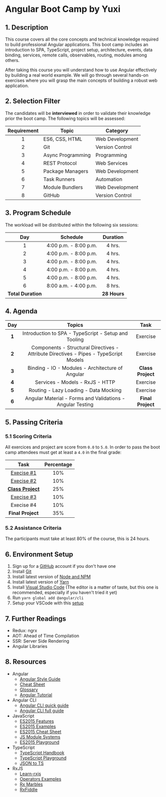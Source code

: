 # Angular Boot Camp by Yuxi

## 1. Description

This course covers all the core concepts and technical knowledge required to build professional Angular applications. This boot camp includes an introduction to SPA, TypeScript, project setup, architecture, events, data binding, services, remote calls, observables, routing, modules among others.

After taking this course you will understand how to use Angular effectively by building a real world example. We will go through several hands-on exercises where you will grasp the main concepts of building a robust web application.

## 2. Selection Filter

The candidates will be **interviewed** in order to validate their knowledge prior the boot camp. The following topics will be assessed:

Requirement | Topic             | Category           |
:----------:|-------------------|--------------------|
1           | ES6, CSS, HTML    | Web Development    |
2           | Git               | Version Control    |
3           | Async Programming | Programming        |
4           | REST Protocol     | Web Services       |
5           | Package Managers  | Web Development    |
6           | Task Runners      | Automation         |
7           | Module Bundlers   | Web Development    |
8           | GitHub            | Version Control    |

## 3. Program Schedule

The workload will be distributed within the following six sessions:

Day  | Schedule              | Duration
:---:|-----------------------|:---------:
1    | 4:00 p.m. - 8:00 p.m. | 4 hrs.
2    | 4:00 p.m. - 8:00 p.m. | 4 hrs.
3    | 4:00 p.m. - 8:00 p.m. | 4 hrs.
4    | 4:00 p.m. - 8:00 p.m. | 4 hrs.
5    | 4:00 p.m. - 8:00 p.m. | 4 hrs.
6    | 8:00 a.m. - 4:00 p.m. | 8 hrs.
 | **Total Duration** || **28 Hours**

## 4. Agenda

Day   | Topics                | Task |
:----:|:---------------------:|:---------------------:|
**1** | Introduction to SPA - TypeScript - Setup and Tooling | Exercise |
**2** | Components - Structural Directives - Attribute Directives - Pipes - TypeScript Models | Exercise |
**3** | Binding - IO - Modules - Architecture of Angular | **Class Project** |
**4** | Services - Models - RxJS - HTTP | Exercise |
**5** | Routing - Lazy Loading - Data Mocking | Exercise |
**6** | Angular Material - Forms and Validations - Angular Testing | **Final Project** |

## 5. Passing Criteria

### 5.1 Scoring Criteria

All exercices and project are score from `0.0` to `5.0`. In order to pass the boot camp attendees must get at least a `4.0` in the final grade:

Task              | Percentage   |
:----------------:|:------------:|
[Execise #1](https://github.com/jdjuan/your-first-angular-application)        | 10%          |
[Execise #2](https://github.com/angular-medellin/learn-more)        | 10%          |
[**Class Project**](https://angular.io/tutorial) | 25%          |
[Execise #3](https://github.com/angular-medellin/learn-much-more#aprendamos-http-en-angular)        | 10%          |
Execise #4        | 10%          |
**Final Project** | 35%          |

### 5.2 Assistance Criteria

The participants must take at least 80% of the course, this is 24 hours.

## 6. Environment Setup

1. Sign up for a [GitHub](http://github.com/) account if you don't have one
2. Install [Git](https://git-scm.com/)
3. Install latest version of [Node and NPM](https://nodejs.org/en/)
4. Install latest version of [Yarn](https://yarnpkg.com/en/)
5. Install [Visual Studio Code](https://code.visualstudio.com/) (The editor is a matter of taste, but this one is recommended, especially if you haven't tried it yet)
6. Run `yarn global add @angular/cli`
7. Setup your VSCode with this [setup](https://gist.github.com/jdjuan/c174b0bdd291260eb96695b994d208c9#angular-vscode-config)

## 7. Further Readings

- Redux: ngrx
- AOT: Ahead of Time Compilation
- SSR: Server Side Rendering
- Angular Libraries

## 8. Resources

- Angular
  - [Angular Style Guide](https://angular.io/docs/ts/latest/guide/style-guide.html)
  - [Cheat Sheet](https://angular.io/docs/ts/latest/guide/cheatsheet.html)
  - [Glossary](https://angular.io/docs/ts/latest/guide/glossary.html)
  - [Angular Tutorial](https://angular.io/docs/ts/latest/tutorial/)
- Angular CLI
  - [Angular CLI quick guide](https://cli.angular.io/reference.pdf)
  - [Angular CLI full guide](https://github.com/angular/angular-cli)
- JavaScript
  - [ES2015 Features](http://es6-features.org/)
  - [ES2015 Examples](https://github.com/lukehoban/es6features)
  - [ES2015 Cheat Sheet](https://github.com/jdjuan/juan-herrera/blob/master/what-I-know/web-development/js/es2015.md)
  - [JS Module Systems](https://github.com/curran/screencasts/tree/gh-pages/jsModulesAndBuildTools)
  - [ES2015 Playground](http://es6console.com/)
- TypeScript
  - [TypeScript Handbook](https://www.typescriptlang.org/docs/handbook/basic-types.html)
  - [TypeScript Playground](https://www.typescriptlang.org/play/)
  - [JSON to TS](https://www.jsontots.com/)
- RxJS
  - [Learn-rxjs](https://www.learnrxjs.io/)
  - [Operators Examples](https://gist.github.com/btroncone/d6cf141d6f2c00dc6b35)
  - [Rx Marbles](http://rxmarbles.com/)
  - [RxFiddle](http://rxfiddle.net/)

